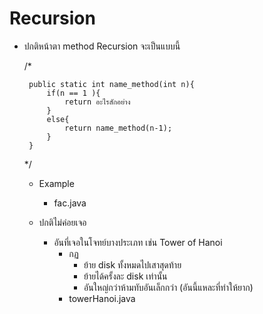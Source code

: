 # Recursion
 
 * ปกติหน้าตา method Recursion จะเป็นแบบนี้

    /*

        public static int name_method(int n){
            if(n == 1 ){
                return อะไรสักอย่าง
            }
            else{
                return name_method(n-1);
            }
        }

    */

    * Example
        * fac.java
    
    * ปกติไม่ค่อยเจอ 
        * อันที่เจอในโจทย์บางประเภท เช่น Tower of Hanoi 
            * กฏ 
                * ย้าย disk ทั้งหมดไปเสาสุดท้าย
                * ย้ายได้ครั้งละ disk เท่านั้น
                * อันใหญ่กว่าห้ามทับอันเล็กกว่า  (อันนี้แหละที่ทำให้ยาก)
            *  towerHanoi.java


